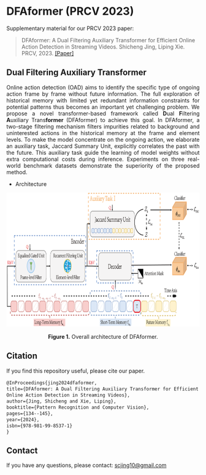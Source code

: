 # DFAformer (PRCV 2023)
Supplementary material for our PRCV 2023 paper:

> DFAformer: A Dual Filtering Auxiliary Transformer for Efficient Online Action Detection in Streaming Videos.
> Shicheng Jing, Liping Xie.
> PRCV, 2023.
> [[Paper]](https://link.springer.com/chapter/10.1007/978-981-99-8537-1_11)


## Dual Filtering Auxiliary Transformer
<p align="justify">
Online action detection (OAD) aims to identify the specific type of ongoing action frame by frame without future information. The full exploration of historical memory with limited yet redundant information constraints for potential patterns thus becomes an important yet challenging problem. We propose a novel transformer-based framework called <strong>D</strong>ual <strong>F</strong>iltering <strong>A</strong>uxiliary Trans<strong>former</strong> (DFAformer) to achieve this goal. In DFAformer, a two-stage filtering mechanism filters impurities related to background and uninterested actions in the historical memory at the frame and element levels. To make the model concentrate on the ongoing action, we elaborate an auxiliary task, Jaccard Summary Unit, explicitly correlates the past with the future. This auxiliary task guide the learning of model weights without extra computational costs during inference. Experiments on three real-world benchmark datasets demonstrate the superiority of the proposed method.

* Architecture
<p align="center">
<img src=".\DFAformer.png" height = "350" alt="" align=center />
<br><br>
<b>Figure 1.</b> Overall architecture of DFAformer.
</p>

## Citation 
If you find this repository useful, please cite our paper.
```
@InProceedings{jing2024dfaformer,
title={DFAformer: A Dual Filtering Auxiliary Transformer for Efficient Online Action Detection in Streaming Videos},
author={Jing, Shicheng and Xie, Liping},
booktitle={Pattern Recognition and Computer Vision},
pages={134--145},
year={2024},
isbn={978-981-99-8537-1}
}
```

## Contact
If you have any questions, please contact: <a href="mailto:scjing10@gmail.com">scjing10@gmail.com</a>
